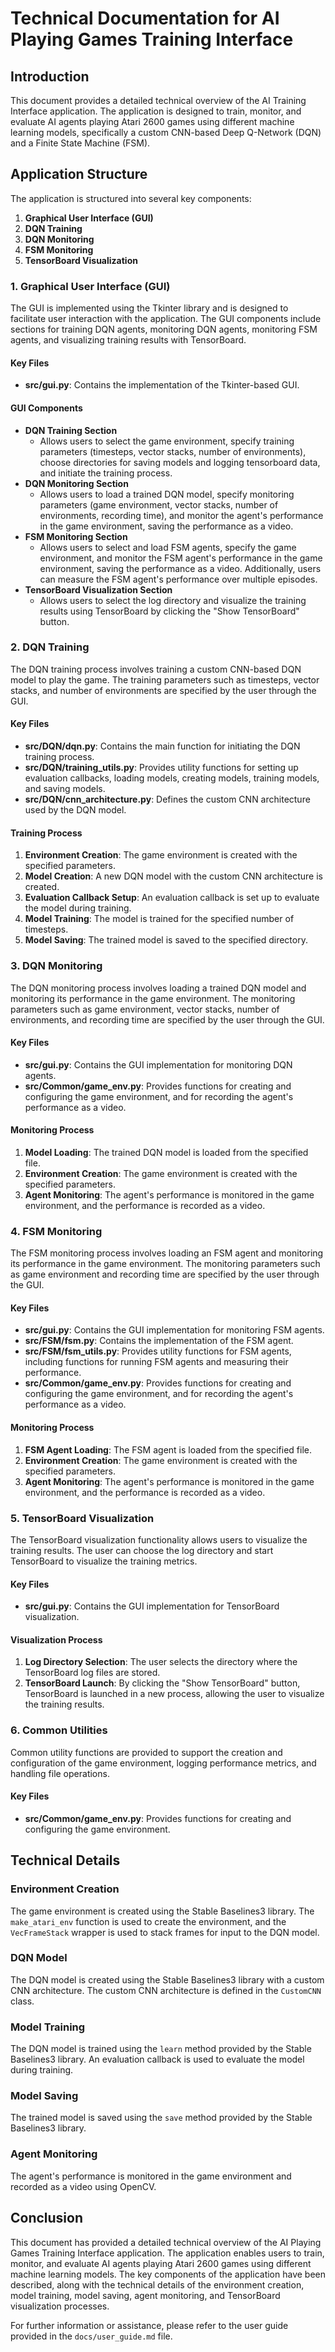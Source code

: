 # Technical Documentation for AI Playing Games Training Interface

## Introduction

This document provides a detailed technical overview of the AI Training Interface application. The application is designed to train, monitor, and evaluate AI agents playing Atari 2600 games using different machine learning models, specifically a custom CNN-based Deep Q-Network (DQN) and a Finite State Machine (FSM).

## Application Structure

The application is structured into several key components:

1. **Graphical User Interface (GUI)**
2. **DQN Training**
3. **DQN Monitoring**
4. **FSM Monitoring**
5. **TensorBoard Visualization**

### 1. Graphical User Interface (GUI)

The GUI is implemented using the Tkinter library and is designed to facilitate user interaction with the application. The GUI components include sections for training DQN agents, monitoring DQN agents, monitoring FSM agents, and visualizing training results with TensorBoard.

#### Key Files

- **src/gui.py**: Contains the implementation of the Tkinter-based GUI.

#### GUI Components

- **DQN Training Section**
  - Allows users to select the game environment, specify training parameters (timesteps, vector stacks, number of environments), choose directories for saving models and logging tensorboard data, and initiate the training process.
- **DQN Monitoring Section**
  - Allows users to load a trained DQN model, specify monitoring parameters (game environment, vector stacks, number of environments, recording time), and monitor the agent's performance in the game environment, saving the performance as a video.
- **FSM Monitoring Section**
  - Allows users to select and load FSM agents, specify the game environment, and monitor the FSM agent's performance in the game environment, saving the performance as a video. Additionally, users can measure the FSM agent's performance over multiple episodes.
- **TensorBoard Visualization Section**
  - Allows users to select the log directory and visualize the training results using TensorBoard by clicking the "Show TensorBoard" button.

### 2. DQN Training

The DQN training process involves training a custom CNN-based DQN model to play the game. The training parameters such as timesteps, vector stacks, and number of environments are specified by the user through the GUI.

#### Key Files

- **src/DQN/dqn.py**: Contains the main function for initiating the DQN training process.
- **src/DQN/training_utils.py**: Provides utility functions for setting up evaluation callbacks, loading models, creating models, training models, and saving models.
- **src/DQN/cnn_architecture.py**: Defines the custom CNN architecture used by the DQN model.

#### Training Process

1. **Environment Creation**: The game environment is created with the specified parameters.
2. **Model Creation**: A new DQN model with the custom CNN architecture is created.
3. **Evaluation Callback Setup**: An evaluation callback is set up to evaluate the model during training.
4. **Model Training**: The model is trained for the specified number of timesteps.
5. **Model Saving**: The trained model is saved to the specified directory.

### 3. DQN Monitoring

The DQN monitoring process involves loading a trained DQN model and monitoring its performance in the game environment. The monitoring parameters such as game environment, vector stacks, number of environments, and recording time are specified by the user through the GUI.

#### Key Files

- **src/gui.py**: Contains the GUI implementation for monitoring DQN agents.
- **src/Common/game_env.py**: Provides functions for creating and configuring the game environment, and for recording the agent's performance as a video.

#### Monitoring Process

1. **Model Loading**: The trained DQN model is loaded from the specified file.
2. **Environment Creation**: The game environment is created with the specified parameters.
3. **Agent Monitoring**: The agent's performance is monitored in the game environment, and the performance is recorded as a video.

### 4. FSM Monitoring

The FSM monitoring process involves loading an FSM agent and monitoring its performance in the game environment. The monitoring parameters such as game environment and recording time are specified by the user through the GUI.

#### Key Files

- **src/gui.py**: Contains the GUI implementation for monitoring FSM agents.
- **src/FSM/fsm.py**: Contains the implementation of the FSM agent.
- **src/FSM/fsm_utils.py**: Provides utility functions for FSM agents, including functions for running FSM agents and measuring their performance.
- **src/Common/game_env.py**: Provides functions for creating and configuring the game environment, and for recording the agent's performance as a video.

#### Monitoring Process

1. **FSM Agent Loading**: The FSM agent is loaded from the specified file.
2. **Environment Creation**: The game environment is created with the specified parameters.
3. **Agent Monitoring**: The agent's performance is monitored in the game environment, and the performance is recorded as a video.

### 5. TensorBoard Visualization

The TensorBoard visualization functionality allows users to visualize the training results. The user can choose the log directory and start TensorBoard to visualize the training metrics.

#### Key Files

- **src/gui.py**: Contains the GUI implementation for TensorBoard visualization.

#### Visualization Process

1. **Log Directory Selection**: The user selects the directory where the TensorBoard log files are stored.
2. **TensorBoard Launch**: By clicking the "Show TensorBoard" button, TensorBoard is launched in a new process, allowing the user to visualize the training results.

### 6. Common Utilities

Common utility functions are provided to support the creation and configuration of the game environment, logging performance metrics, and handling file operations.

#### Key Files

- **src/Common/game_env.py**: Provides functions for creating and configuring the game environment.

## Technical Details

### Environment Creation

The game environment is created using the Stable Baselines3 library. The `make_atari_env` function is used to create the environment, and the `VecFrameStack` wrapper is used to stack frames for input to the DQN model.

### DQN Model

The DQN model is created using the Stable Baselines3 library with a custom CNN architecture. The custom CNN architecture is defined in the `CustomCNN` class.

### Model Training

The DQN model is trained using the `learn` method provided by the Stable Baselines3 library. An evaluation callback is used to evaluate the model during training.

### Model Saving

The trained model is saved using the `save` method provided by the Stable Baselines3 library.

### Agent Monitoring

The agent's performance is monitored in the game environment and recorded as a video using OpenCV.

## Conclusion

This document has provided a detailed technical overview of the AI Playing Games Training Interface application. The application enables users to train, monitor, and evaluate AI agents playing Atari 2600 games using different machine learning models. The key components of the application have been described, along with the technical details of the environment creation, model training, model saving, agent monitoring, and TensorBoard visualization processes.

For further information or assistance, please refer to the user guide provided in the `docs/user_guide.md` file.